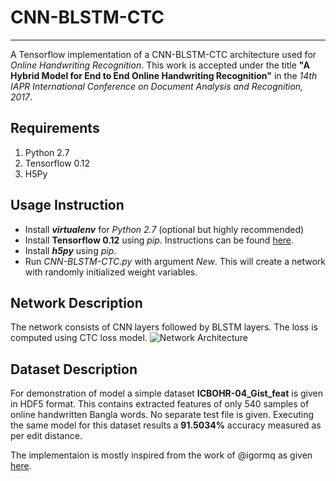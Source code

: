 # CNN-BLSTM-CTC
---
A Tensorflow implementation of a CNN-BLSTM-CTC architecture used for *Online Handwriting Recognition*. This work is accepted under the title __"A Hybrid Model for End to End Online Handwriting Recognition"__ in the *14th IAPR International Conference on Document Analysis and Recognition, 2017*.

Requirements
---
1. Python 2.7
2. Tensorflow 0.12
3. H5Py

## Usage Instruction
- Install __*virtualenv*__ for *Python 2.7* (optional but highly recommended)
- Install __Tensorflow 0.12__ using *pip*. Instructions can be found [here](https://www.tensorflow.org/versions/r0.12/get_started/os_setup).
- Install __*h5py*__ using *pip*.
- Run *CNN-BLSTM-CTC.py* with argument *New*. This will create a network with randomly initialized weight variables.
## Network Description
The network consists of CNN layers followed by BLSTM layers. The loss is computed using CTC loss model.
![Network Architecture](https://github.com/xisnu/CNN-BLSTM-CTC/blob/master/Images/hybrid.jpg)
## Dataset Description
For demonstration of model a simple dataset __ICBOHR-04_Gist_feat__ is given in HDF5 format. This contains extracted features of only 540 samples of online handwritten Bangla words. No separate test file is given. Executing the same model for this dataset results a __91.5034%__ accuracy measured as per edit distance. 

The implementaion is mostly inspired from the work of @igormq as given [here](https://github.com/igormq/ctc_tensorflow_example/blob/master/ctc_tensorflow_example.py).
